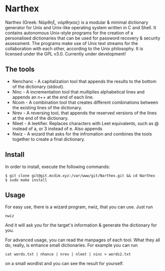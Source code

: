 # Narthex
Narthex (Greek: Νάρθηξ, νάρθηκας) is a modular & minimal dictionary generator for Unix and Unix-like operating system written in C and Shell. It contains autonomous Unix-style programs for the creation of a personalised dictionaries that can be used for password recovery & security assessment. The programs make use of Unix text streams for the collaboration with each other, according to the Unix philosophy. It is licensed under the GPL v3.0. Currently under development!

## The tools
+ Nenchanc  -  A capitalization tool that appends the results to the bottom of the dictionary (stdout).
+ Ninc      -  A incrementation tool that multiplies alphabetical lines and appends an n++ at the end of each line.
+ Ncom      -  A combination tool that creates different combinations between the existing lines of the dictionary.
+ Nrev      -  A reversing tool, that appends the reserved versions of the lines at the end of the dictionary.
+ Nleet     -  A leetifier. Replaces characters with Leet equivalents, such as @ instead of a, or 3 instead of e. Also appends
+ Nwiz      -  A wizard that asks for the infromation and combines the tools together to create a final dictionary.

## Install
In order to install, execute the following commands:
```
$ git clone git@git.mcdim.xyz:/var/www/git/Narthex.git && cd Narthex
$ sudo make install
```

## Usage
For easy use, there is a wizard program, nwiz, that you can use. Just run
```
nwiz
```
And it will ask you for the target's information & generate the dictionary for you.

For advanced usage, you can read the manpages of each tool. What they all do, really, is enhance small dictionaries. For example you can run
```
cat words.txt | nhance | nrev | nleet | ninc > words2.txt
```
on a small wordlist and you can see the result for yourself.

